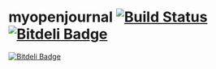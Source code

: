 # myopenjournal [![Build Status](https://travis-ci.org/myopenjournal/myopenjournal.png?branch=master)](https://travis-ci.org/myopenjournal/myopenjournal) [![Bitdeli Badge](https://d2weczhvl823v0.cloudfront.net/myopenjournal/myopenjournal/trend.png)](https://bitdeli.com/free "Bitdeli Badge")


[![Bitdeli Badge](https://d2weczhvl823v0.cloudfront.net/myopenjournal/myopenjournal/trend.png)](https://bitdeli.com/free "Bitdeli Badge")

